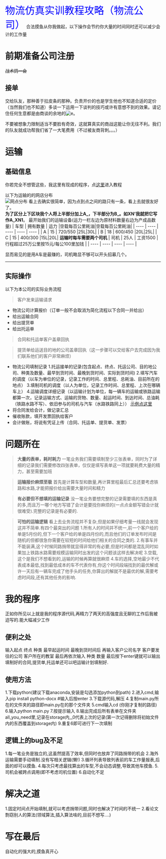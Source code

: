 <font face="黑体" color=blue size=6>物流仿真实训教程攻略（物流公司）</font>
合法摸鱼从你我做起，以下操作会节约你大量的时间同时还可以减少会计的工作量

# 前期准备公司注册
~~战术鸽一会~~
## 接单
交给队友，那种善于拉皮条的那种。负责开价的也是学生他也不知道合适的定价（当然我们也不知道）多谈一下运用一下谈判的技巧或许有意想不到的效果。请记住任何生意都是由商谈的余地的![](https://github.com/ZAchiever/Logistics/blob/master/picture/%E8%A1%A8%E6%83%85%E5%8C%85/%E5%88%92%E6%B0%B4.jpg 'e')。  

不要被想象力限制适当不要脸有奇效，这就算真实的商战这能让你无往不利。我们的队友就成功帮我们省了一大笔费用（不过被友商背刺。。。）

# 运输
## 基础信息
你若完全不想管这些，我这里有现成的程序，点[这里](https://github.com/ZAchiever/Logistics#%E4%BD%BF%E7%94%A8%E6%96%B9%E6%B3%95)进入教程  

以下为运输的的网店分布  
![网点分布](https://raw.githubusercontent.com/ZAchiever/Logistics/master/picture/%E6%8D%95%E8%8E%B7.PNG '图片')
看上去确实很简单，因为点到点之间的路只有一条，看上去就很友好了。  
**为了区分上下区块我个人将上半部分加上A_，下半部分为B_。如XN’我就把它写作A_XN1**。
最开始我们的运输设备(运力一栏左边为原材料数量右边为产成品数量)
|  车型   | 拥有数量  | 运力  |空载每百公里耗油|空载每百公里耗油|
|  ----  | ----  | ---- | ---- | ---- |
| A  | 15 | 720/550 |25L|30L|
| B | 18 | 600/450 |20L|25L|
| C  | 15 | 400/300 |15L|20L|
**运输时每车需要两个司机**
|  司机  |  25人   |  工资1500   |  行程超过25万公里按15元/每公100里加钱   |
|  ----  |  ----  |  ----  |  ----  |

显而易见的是用A车是最赚的，司机略显不够可以开头招募几个。
***
## 实际操作
以下为本公司的实际业务流程
>客户发来运输请求
- 物流公司计算报价（订单一般不会取消为简化流程以下合同一并给出）
- 给出运输合同
- 给出提货单
- 给出托运单
>合同和托运单客户盖章回执  

>提货单给运送目的地的公司盖章回执（这一步骤可以交给客户去完成因为我们联系他们的客户非常麻烦）  
- 物流公司填制记录
1.托运接单的记录(包含起点、终点、托运公司、目的地公司、种类及数量、最早到货时间、最晚到货时间、实际到货时间)
2.填写汽车的调度（以车为单位的记录，记录工作的时间、总里程、总耗油、目前所在的地点）
3.填制司机的调度（以人为单位，记录工作时间、总里程、上次在哪辆车上）
4.运输调度详细记录（以运输计划为单位，每一辆车的运输或铁路运输都算一次，记录运输方式、运输的货物、数量、起运时间、到达时间、总油耗（铁路水路不写）、依旧参与的司机与汽车（水路铁路同上））
[示例点这里](https://github.com/ZAchiever/Logistics/tree/master/storage)
- 将合同发给会计，做记录汇总
- 催收账款，填开发票回执给客户
- 会计做账，将说有凭证上传（合同、托运单、提货单、发票）

# 问题所在
>**大量的表单，耗时耗力**
一笔业务我们需要填制至少三张表单，同时为了详细的记录我们需要修改四张表单，仅仅是填写表单这一项就要耗费大量的精力，甚至需要加班  

>**运输报价麻烦至极**
首先是计算车型和数量,再计算里程最后汇总还要考虑铁路和水路,才能把报价给出需要大量时间和精力

>**有必要但不想填的运输记录**
没一笔业务要想完整的记录需要填的东西是真的多,而且万一哪个地方写错了会计是要找你麻烦的(一点点金额写错会计就很难受).完整的记录是有必要的.

>**可怕的运输逻辑**
看上去业务流程并不复杂,但是如果仔细考量一线就会发现这并不简单.有四个最突出的问题
1.所有人的时间并不统一,前一个客户给的单是5月份的,但下一个客户给的单是四月份的,而且他们的订单发布时间是随机的但都很急你需要在较短的时间给他们相关的合同之类的.
2.有事车并不能装满,这个时候同路捎带就显得非常的有必要,但是时间都是混乱同时如果加上铁路水路需要规模运输同时出发的这个问题该这样去解决呢
3.空载,这个是我们不想看到的,运输的时候再算就很麻烦
4.车的选择,空地最少不代表成本最低,找到最低成本的车不代表你有,你这个时间段端找到的最优解或许一天后有一辆车完成了他手头的任务,你算出的解就不是最优的解,需要考虑时间段,还有其他任务的影响.
# 我的程序
正如你所见以上就是我的程序源代码,再精力了两天的高强度且无聊的工作后我被迫写的.能大幅减少工作
## 便利之处
输入起点 终点 种类 最早起运时间 最晚到货时间后
再输入客户公司名字 客户要发往的公司 客户所在的教室
最后再依次输入 种类 数量
最后按下enter键就可以输出填制好的合同,提货单,托运单还可以吧运输计划填制好.
## 使用方法
1.下载python(建议下载anaconda,安装是勾选添加python到path)
2.进入cmd,输入pip install python-docx #输入后按enter
3.下载源代码,解压
4.复制main.py所在的文件夹的路径即main.py在的那个文件夹
5.cmd输入cd (你刚才复制的路径)
6.输入python main.py
7.按提示输入
8.输出完成后所有表单在文件夹all_you_need里,记录在storage内,_0代表上次的记录(第一次记得删除将初始文件内的东西覆盖到storage内)
9.重复6即可进行下一次填制
## 逻辑上的bug及不足
1.每一笔业务是独立的,这虽然提高了效率,但同时也放弃了同路捎带的机会
2.海外运输需要手动填制.没有写相关逻辑(懒!)
3.循环列表导致列表前的车工作量报表,后面的却可以摸鱼.
4.每次只考虑最找算出的车型,不会动态调整,导致其他车摸鱼.
5.司机会被跨点调用(即不考虑司机位置)
6.自动化不足
# 解决之道
1.固定时间点开始填制,就可以考虑捎带问题,同时也解决了时间的不统一
2.看论文剽窃别人的算法(领域算法,插入算法啥的,目前不想写....)
# 写在最后
自动化的强大的,摸鱼真开心 
